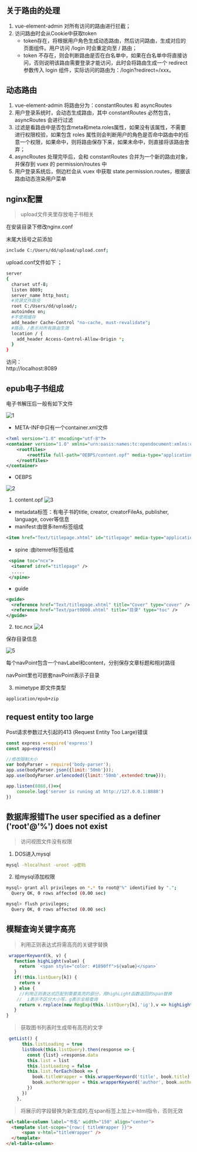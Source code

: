 # 

## 关于路由的处理  
1. vue-element-admin 对所有访问的路由进行拦截；  
2. 访问路由时会从Cookie中获取token
   - token存在，将根据用户角色生成动态路由，然后访问路由，生成对应的页面组件。用户访问 /login 时会重定向至 / 路由；  
   - token 不存在，则会判断路由是否在白名单中，如果在白名单中将直接访问，否则说明该路由需要登录才能访问，此时会将路由生成一个 redirect 参数传入 login 组件，实际访问的路由为：/login?redirect=/xxx。  

## 动态路由   
1. vue-element-admin 将路由分为：constantRoutes 和 asyncRoutes  
2. 用户登录系统时，会动态生成路由，其中 constantRoutes 必然包含，asyncRoutes 会进行过滤   
3. 过滤是看路由中是否包含meta和meta.roles属性，如果没有该属性，不需要进行权限校验，如果包含 roles 属性则会判断用户的角色是否命中路由中的任意一个权限，如果命中，则将路由保存下来，如果未命中，则直接将该路由舍弃；    
4. asyncRoutes 处理完毕后，会和 constantRoutes 合并为一个新的路由对象，并保存到 vuex 的 permission/routes 中   
5. 用户登录系统后，侧边栏会从 vuex 中获取 state.permission.routes，根据该路由动态渲染用户菜单    


## nginx配置  

>upload文件夹里存放电子书相关

在安装目录下修改nginx.conf  

末尾大括号之前添加

```sh
include C:/Users/dd/upload/upload.conf;
``` 

upload.conf文件如下 ；   

```sh
server
{ 
  charset utf-8;
  listen 8089;
  server_name http_host;
  #资源文件路径
  root C:/Users/dd/upload/;
  autoindex on;
  #不使用缓存
  add_header Cache-Control "no-cache, must-revalidate";
  #路由，/表示对所有路由生效
  location / { 
    add_header Access-Control-Allow-Origin *;
  }
}
```

访问：  
http://localhost:8089


## epub电子书组成  

电子书解压后一般有如下文件 

![1](./images/1.png)  

- META-INF中只有一个container.xml文件

```xml
<?xml version="1.0" encoding="utf-8"?>
<container version="1.0" xmlns="urn:oasis:names:tc:opendocument:xmlns:container">
	<rootfiles>
		<rootfile full-path="OEBPS/content.opf" media-type="application/oebps-package+xml"/>
  	</rootfiles>
</container>
``` 

- OEBPS  

![2](./images/2.png)  

1. content.opf 
![3](./images/3.png)  

  - metadata标签：有电子书的title,  creator,  creatorFileAs,  publisher,  language,  cover等信息   
  - manifest:由很多item标签组成  

  ```xml
  <item href="Text/titlepage.xhtml" id="titlepage" media-type="application/xhtml+xml" />
  ```
  - spine :由itemref标签组成  

  ```xml
   <spine toc="ncx">
    <itemref idref="titlepage" />
    .....
   </spine>
  ```

  - guide

  ```xml
  <guide>
    <reference href="Text/titlepage.xhtml" title="Cover" type="cover" />
    <reference href="Text/part0000.xhtml" title="目录" type="toc" />
  </guide>
  ``` 

2. toc.ncx 
![4](./images/4.png) 

保存目录信息  

![5](./images/5.png)  

每个navPoint包含一个navLabel和content，分别保存文章标题和相对路径  

navPoint里也可嵌套navPoint表示子目录  


3. mimetype 即文件类型  
```xml
application/epub+zip
``` 


## request entity too large  

Post请求参数过大引起的413 (Request Entity Too Large)错误   

```js
const express =require('express')
const app=express()

//修改限制大小
var bodyParser = require('body-parser');
app.use(bodyParser.json({limit:'50mb'}));
app.use(bodyParser.urlencoded({limit:'50mb',extended:true}));

app.listen(8888,()=>{
    console.log('server is runing at http://127.0.0.1:8888')
})
```   

## 数据库报错The user specified as a definer ('root'@'%') does not exist

>访问视图文件没有权限

1. DOS进入mysql

```sh
mysql -hlocalhost -uroot -p密码
```

2. 给mysql添加权限

```sh
mysql> grant all privileges on *.* to root@"%" identified by ".";
  Query OK, 0 rows affected (0.00 sec)

mysql> flush privileges;
  Query OK, 0 rows affected (0.00 sec)
``` 


## 模糊查询关键字高亮  

>利用正则表达式将需高亮的关键字替换

```js
 wrapperKeyword(k, v) {
   function highLight(value) {
     return `<span style="color: #1890ff">${value}</span>`
   }
   if(!this.listQuery[k]) {
     return v
   } else {
     //利用正则表达式匹配到需要高亮的部分，用highLight函数返回的span替换 
    //  i表示不区分大小写，g表示全局查询
     return v.replace(new RegExp(this.listQuery[k],'ig'),v => highLight(v))
   }
}
```

>获取图书列表时生成带有高亮的文字

```js
 getList() {
      this.listLoading = true
      listBook(this.listQuery).then(response => {
        const {list} =response.data
        this.list = list
        this.listLoading = false
        this.list.forEach(book => {
          book.titleWrapper = this.wrapperKeyword('title', book.title)
          book.authorWrapper = this.wrapperKeyword('author', book.author)
        })
      })
    },
```

>将展示的字段替换为新生成的,在span标签上加上v-html指令，否则无效

```html
<el-table-column label="书名" width="150" align="center"> 
  <template slot-scope="{row:{ titleWrapper }}">
      <span v-html="titleWrapper" />
  </template>
</el-table-column>
```
